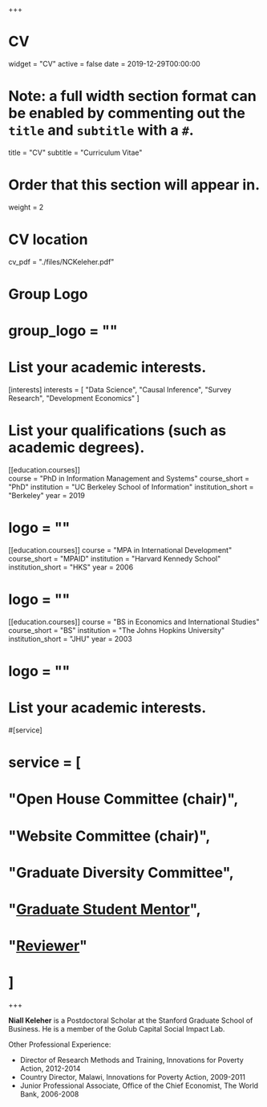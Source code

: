 +++
# CV
widget = "CV"
active = false
date = 2019-12-29T00:00:00

# Note: a full width section format can be enabled by commenting out the `title` and `subtitle` with a `#`.
title = "CV"
subtitle = "Curriculum Vitae"

# Order that this section will appear in.
weight = 2

# CV location
cv_pdf = "./files/NCKeleher.pdf"

# Group Logo
# group_logo = ""


# List your academic interests.
[interests]
  interests = [
  "Data Science",
  "Causal Inference",
  "Survey Research",
  "Development Economics"
  ]

# List your qualifications (such as academic degrees).
[[education.courses]]  
  course = "PhD in Information Management and Systems"
  course_short = "PhD"
  institution = "UC Berkeley School of Information"
  institution_short = "Berkeley"
  year = 2019
#  logo = ""

[[education.courses]]
  course = "MPA in International Development"
  course_short = "MPAID"
  institution = "Harvard Kennedy School"
  institution_short = "HKS"
  year = 2006
#  logo = ""

[[education.courses]]
  course = "BS in Economics and International Studies"
  course_short = "BS"
  institution = "The Johns Hopkins University"
  institution_short = "JHU"
  year = 2003
#  logo = ""


# List your academic interests.
#[service]
#  service = [
#    "Open House Committee (chair)",
#    "Website Committee (chair)",
#    "Graduate Diversity Committee",
#    "[Graduate Student Mentor](https://gradmentors.ucr.edu)",
#    "[Reviewer](https://publons.com/author/637273/)"
#  ]

+++

**Niall Keleher** is a Postdoctoral Scholar at the Stanford Graduate School of Business. He is a member of the Golub Capital Social Impact Lab.

Other Professional Experience:
- Director of Research Methods and Training, Innovations for Poverty Action, 2012-2014
- Country Director, Malawi, Innovations for Poverty Action, 2009-2011
- Junior Professional Associate, Office of the Chief Economist, The World Bank, 2006-2008
